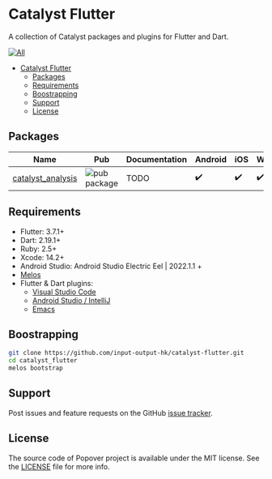 # Catalyst Flutter

A collection of Catalyst packages and plugins for Flutter and Dart.

[![All](https://github.com/input-output-hk/catalyst-flutter/actions/workflows/all.yaml/badge.svg?branch=main)](https://github.com/input-output-hk/catalyst-flutter/actions/workflows/all.yaml)

- [Catalyst Flutter](#catalyst-flutter)
  - [Packages](#packages)
  - [Requirements](#requirements)
  - [Boostrapping](#boostrapping)
  - [Support](#support)
  - [License](#license)

## Packages

| Name | Pub | Documentation | Android | iOS | Web | macOS | Windows | Linux |
|--------|-----|---------------| ------- |-----|-------|-----|---------|-------|
| [catalyst_analysis](packages/catalyst_analysis) | ![pub package](https://img.shields.io/pub/v/catalyst_analysis.svg) | TODO |✔️| ✔️ | ✔️ | ✔️ | ✔️ | ✔️ | ✔️ |

## Requirements

- Flutter: 3.7.1+
- Dart: 2.19.1+
- Ruby: 2.5+
- Xcode: 14.2+
- Android Studio: Android Studio Electric Eel | 2022.1.1 +
- [Melos](https://melos.invertase.dev)
- Flutter & Dart plugins:
  - [Visual Studio Code](https://flutter.dev/docs/get-started/editor?tab=vscode)
  - [Android Studio / IntelliJ](https://flutter.dev/docs/get-started/editor?tab=androidstudio)
  - [Emacs](https://docs.flutter.dev/get-started/editor?tab=emacs)

## Boostrapping

```sh
git clone https://github.com/input-output-hk/catalyst-flutter.git
cd catalyst_flutter
melos bootstrap
```

## Support

Post issues and feature requests on the GitHub [issue tracker](https://github.com/input-output-hk/catalyst-flutter/issues).

## License

The source code of Popover project is available under the MIT license.
See the [LICENSE](https://github.com/input-output-hk/catalyst-flutter/blob/main/LICENSE) file for more info.
